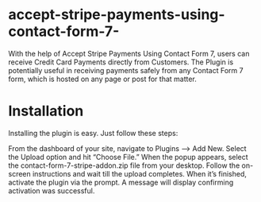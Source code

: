 # accept-stripe-payments-using-contact-form-7-
With the help of Accept Stripe Payments Using Contact Form 7, users can receive Credit Card Payments directly from Customers. The Plugin is potentially useful in receiving payments safely from any Contact Form 7 form, which is hosted on any page or post for that matter.

# Installation
Installing the plugin is easy. Just follow these steps:

From the dashboard of your site, navigate to Plugins –> Add New.
Select the Upload option and hit “Choose File.”
When the popup appears, select the contact-form-7-stripe-addon.zip file from your desktop.
Follow the on-screen instructions and wait till the upload completes.
When it’s finished, activate the plugin via the prompt. A message will display confirming activation was successful.
